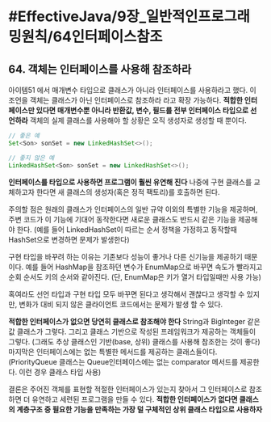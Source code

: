 # #EffectiveJava/9장_일반적인프로그래밍원칙/64인터페이스참조


## 64. 객체는 인터페이스를 사용해 참조하라


아이템51 에서 매개변수 타입으로 클래스가 아니라 인터페이스를 사용하라고 했다. 이 조언을 객체는 클래스가 아닌 인터페이스로 참조하라 라고 확장 가능하다. **적합한 인터페이스만 있다면 매개변수뿐 아니라 반환값, 변수, 필드를 전부 인터페이스 타입으로 선언하라** 객체의 실제 클래스를 사용해야 할 상황은 오직 생성자로 생성할 때 뿐이다. 

```java
// 좋은 예
Set<Son> sonSet = new LinkedHashSet<>();

// 좋지 않은 예
LinkedHashSet<Son> sonSet = new LinkedHashSet<>();
```

**인터페이스를 타입으로 사용하면 프로그램이 훨씬 유연해 진다**
나중에 구현 클래스를 교체하고자 한다면 새 클래스의 생성자(혹은 정적 팩토리)를 호출하면 된다. 


주의할 점은 원래의 클래스가 인터페이스의 일반 규약 이외의 특별한 기능을 제공하며, 주변 코드가 이 기능에 기대어 동작한다면 새로운 클래스도 반드시 같은 기능을 제공해야 한다. (예를 들어 LinkedHashSet이 따르는 순서 정책을 가정하고 동작할때 HashSet으로 변경하면 문제가 발생한다)

구현 타입을 바꾸려 하는 이유는 기존보다 성능이 좋거나 다른 신기능을 제공하기 때문이다. 예를 들어 HashMap을 참조하던 변수가 EnumMap으로 바꾸면 속도가 빨라지고 순회 순서도 키의 순서와 같아진다. (단, EnumMap은 키가 열거 타입일때만 사용 가능)

혹여라도 선언 타입과 구현 타입 모두 바꾸면 된다고 생각해서 괜찮다고 생각할 수 있지만, 변화가 대비 되지 않은 클라이언트 코드에서는 문제가 발생 할 수 있다.


**적합한 인터페이스가 없으면 당연히 클래스로 참조해야 한다**
String과 BigInteger 같은 값 클래스가 그렇다.
그리고 클래스 기반으로 작성된 프레임워크가 제공하는 객체들이 그렇다. (그래도 추상 클래스인 기반(base, 상위) 클래스를 사용해 참조한는 것이 좋다)
마지막은 인터페이스에는 없는 특별한 메서드를 제공하는 클래스들이다. (PriorityQueue 클래스는 Queue인터페이스에는 없는 comparator 메서드를 제공한다. 이런 경우 클래스 타입 사용)


결론은 주어진 객체를 표현할 적절한 인터페이스가 있는지 찾아서 그 인터페이스로 참조하면 더 유연하고 세련된 프로그램을 만들 수 있다. **적합한 인터페이스가 없다면 클래스의 계층구조 중 필요한 기능을 만족하는 가장 덜 구체적인 상위 클래스 타입으로 사용하자**


